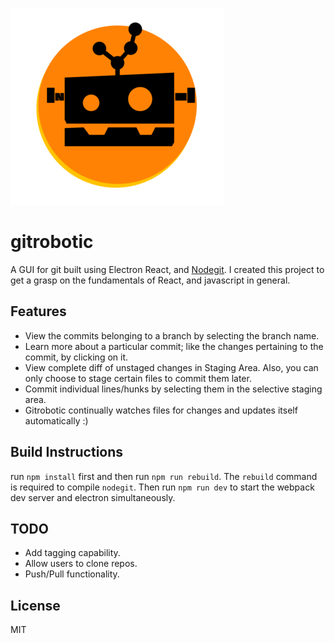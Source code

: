 ![gitrobotic.png](./gitrobotic-small.png)
# gitrobotic
A GUI for git built using Electron React, and [Nodegit](http://www.nodegit.org/). I created this project to get a grasp on the fundamentals of React, and javascript in general.

## Features
* View the commits belonging to a branch by selecting the branch name.
* Learn more about a particular commit; like the changes pertaining to the commit, by clicking on it.
* View complete diff of unstaged changes in Staging Area. Also, you can only choose to stage certain files to commit them later.
* Commit individual lines/hunks by selecting them in the selective staging area.
* Gitrobotic continually watches files for changes and updates itself automatically :)

## Build Instructions
run `npm install` first and then run `npm run rebuild`. The `rebuild` command is required to compile `nodegit`. Then run `npm run dev` to start the webpack dev server and electron simultaneously.

## TODO
* Add tagging capability.
* Allow users to clone repos.
* Push/Pull functionality.

## License
MIT
